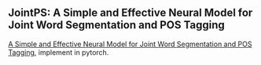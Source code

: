 ## JointPS: A Simple and Effective Neural Model for Joint Word Segmentation and POS Tagging
[A Simple and Effective Neural Model for Joint Word Segmentation and POS Tagging](https://zhangmeishan.github.io/ChineseLexicalProcessing.pdf), implement in pytorch.